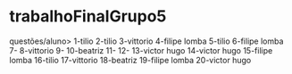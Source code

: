 # trabalhoFinalGrupo5
questões/aluno> 
1-tilio
2-tilio
3-vittorio
4-filipe lomba
5-tilio
6-filipe lomba
7-
8-vittorio
9-
10-beatriz
11-
12-
13-victor hugo
14-victor hugo
15-filipe lomba
16-tilio
17-vittorio
18-beatriz
19-filipe lomba
20-victor hugo
